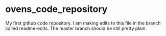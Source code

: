 # ovens_code_repository
My first github code repository.
I am making edits to this file in the branch called readme-edits.  The master branch should be still pretty plain.

